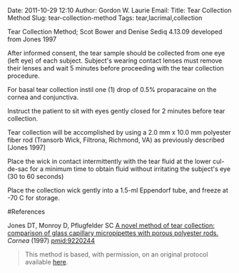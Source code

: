 Date: 2011-10-29 12:10
Author: Gordon W. Laurie
Email: 
Title: Tear Collection Method
Slug: tear-collection-method
Tags: tear,lacrimal,collection

Tear Collection Method; Scot Bower and Denise Sediq 4.13.09 developed from Jones 1997









After informed consent, the tear sample should be collected from one eye (left eye) of each subject. Subject's wearing contact lenses must remove their lenses and wait 5 minutes before proceeding with the tear collection procedure.



For basal tear collection instil one (1) drop of 0.5% proparacaine on the cornea and conjunctiva. 



Instruct the patient to sit with eyes gently closed for 2 minutes before tear collection.



Tear collection will be accomplished by using a 2.0 mm x 10.0 mm polyester  fiber rod (Transorb Wick, Filtrona, Richmond, VA) as previously described [Jones 1997]



Place the wick in contact intermittently with the tear fluid at the lower cul-de-sac for a minimum time to obtain fluid without irritating the subject's eye (30 to 60 seconds)



Place the collection wick gently into a 1.5-ml Eppendorf tube, and freeze at -70 C for storage.





#References


Jones DT, Monroy D, Pflugfelder SC [A novel method of tear collection: comparison of glass capillary micropipettes with porous polyester rods.](http://www.ncbi.nlm.nih.gov/pubmed/9220244) _Cornea_ (1997)
[pmid:9220244](http://www.ncbi.nlm.nih.gov/pubmed/9220244)





>This method is based, with permission, on an original protocol available [here](pmid:9220244).

